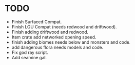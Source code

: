 # TODO

- Finish Surfaced Compat.
- Finish LGU Compat (needs redwood and driftwood).
- Finish adding driftwood and redwood.
- Item crate add networked opening speed.
- finish adding biomes needs below and monsters and code.
- add dangerous flora needs models and code.
- Fix god ray script.
- Add seamine gal.
